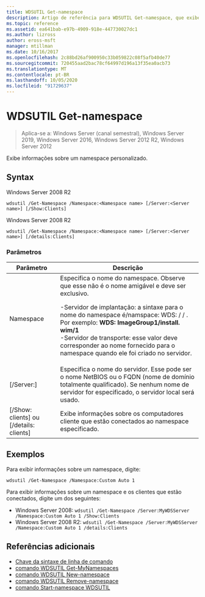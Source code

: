 ```yaml
---
title: WDSUTIL Get-namespace
description: Artigo de referência para WDSUTIL Get-namespace, que exibe informações sobre um namespace personalizado.
ms.topic: reference
ms.assetid: ea641bab-e97b-4909-918e-447730027dc1
ms.author: lizross
author: eross-msft
manager: mtillman
ms.date: 10/16/2017
ms.openlocfilehash: 2c88bd26af900950c33b059822c08f5afb40de77
ms.sourcegitcommit: 720455aad2bac78cf64997d196a13f35ea0acb73
ms.translationtype: MT
ms.contentlocale: pt-BR
ms.lasthandoff: 10/05/2020
ms.locfileid: "91729637"
---
```

# <a name="wdsutil-get-namespace"></a>WDSUTIL Get-namespace

> Aplica-se a: Windows Server (canal semestral), Windows Server 2019, Windows Server 2016, Windows Server 2012 R2, Windows Server 2012

Exibe informações sobre um namespace personalizado.

## <a name="syntax"></a>Syntax
Windows Server 2008 R2
```
wdsutil /Get-Namespace /Namespace:<Namespace name> [/Server:<Server name>] [/Show:Clients]
```
Windows Server 2008 R2
```
wdsutil /Get-Namespace /Namespace:<Namespace name> [/Server:<Server name>] [/details:Clients]
```
### <a name="parameters"></a>Parâmetros

|               Parâmetro               |                                                                                                                                                                                         Descrição                                                                                                                                                                                          |
|---------------------------------------|----------------------------------------------------------------------------------------------------------------------------------------------------------------------------------------------------------------------------------------------------------------------------------------------------------------------------------------------------------------------------------------------|
|      Namespace<Namespace name>      | Especifica o nome do namespace. Observe que esse não é o nome amigável e deve ser exclusivo.<p>-Servidor de implantação: a sintaxe para o nome do namespace é/namspace: WDS: <ImageGroup> / <ImageName> / <Index> . Por exemplo: **WDS: ImageGroup1/install. wim/1**<br />-Servidor de transporte: esse valor deve corresponder ao nome fornecido para o namespace quando ele foi criado no servidor. |
|        [/Server:<Server name>]        |                                                                                                             Especifica o nome do servidor. Esse pode ser o nome NetBIOS ou o FQDN (nome de domínio totalmente qualificado). Se nenhum nome de servidor for especificado, o servidor local será usado.                                                                                                              |
| [/Show: clients] ou [/details: clients] |                                                                                                                                                  Exibe informações sobre os computadores cliente que estão conectados ao namespace especificado.                                                                                                                                                  |

## <a name="examples"></a>Exemplos
Para exibir informações sobre um namespace, digite:
```
wdsutil /Get-Namespace /Namespace:Custom Auto 1
```
Para exibir informações sobre um namespace e os clientes que estão conectados, digite um dos seguintes:
- Windows Server 2008: `wdsutil /Get-Namespace /Server:MyWDSServer /Namespace:Custom Auto 1 /Show:Clients`
- Windows Server 2008 R2: `wdsutil /Get-Namespace /Server:MyWDSServer /Namespace:Custom Auto 1 /details:Clients`

## <a name="additional-references"></a>Referências adicionais
- [Chave da sintaxe de linha de comando](command-line-syntax-key.md)
- [comando WDSUTIL Get-MyNamespaces](wdsutil-get-allnamespaces.md)
- [comando WDSUTIL New-namespace](wdsutil-new-namespace.md)
- [comando WDSUTIL Remove-namespace](wdsutil-remove-namespace.md)
- [comando Start-namespace WDSUTIL](wdsutil-start-namespace.md)
